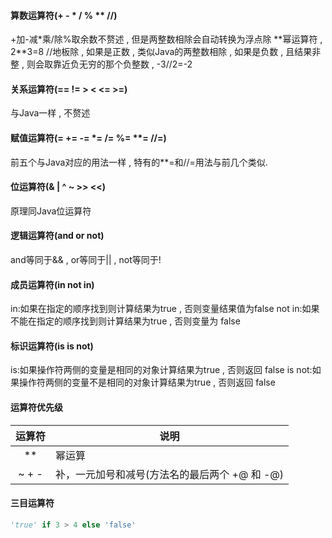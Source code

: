 #### 算数运算符(+ - * / % ** //)
+加-减*乘/除%取余数不赘述 , 但是两整数相除会自动转换为浮点除
\**幂运算符 , 2\**3=8
//地板除 , 如果是正数 , 类似Java的两整数相除 , 如果是负数 , 且结果非整 , 则会取靠近负无穷的那个负整数 , -3//2=-2

#### 关系运算符(== != > < <= >=)
与Java一样 , 不赘述

#### 赋值运算符(= += -= *= /= %= **= //=)
前五个与Java对应的用法一样 , 特有的**=和//=用法与前几个类似.

#### 位运算符(& | ^ ~ >> <<)
原理同Java位运算符

#### 逻辑运算符(and or not)
and等同于&& , or等同于|| , not等同于!

#### 成员运算符(in not in)
in:如果在指定的顺序找到则计算结果为true , 否则变量结果值为false
not in:如果不能在指定的顺序找到则计算结果为true , 否则变量为 false

#### 标识运算符(is is not)
is:如果操作符两侧的变量是相同的对象计算结果为true , 否则返回 false
is not:如果操作符两侧的变量不是相同的对象计算结果为true , 否则返回 false

#### 运算符优先级
运算符 | 说明
 :-: | -
** | 幂运算
~ + - | 补，一元加号和减号(方法名的最后两个 +@ 和 -@)

#### 三目运算符
```python
'true' if 3 > 4 else 'false'
```
